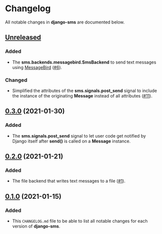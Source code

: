 # Changelog
All notable changes in **django-sms** are documented below.

## [Unreleased]
### Added
- The **sms.backends.messagebird.SmsBackend** to send text messages using [MessageBird](https://messagebird.com/) ([#6](https://github.com/roaldnefs/django-sms/issues/6)).

### Changed
- Simplified the attributes of the **sms.signals.post_send** signal to include the instance of the originating **Message** instead of all attributes ([#11](https://github.com/roaldnefs/django-sms/pull/11)).

## [0.3.0] (2021-01-30)
### Added
- The **sms.signals.post_send** signal to let user code get notified by Django itself after **send()** is called on a **Message** instance.

## [0.2.0] (2021-01-21)
### Added
- The file backend that writes text messages to a file ([#1](https://github.com/roaldnefs/django-sms/pull/1)).

## [0.1.0] (2021-01-15)
### Added
- This `CHANGELOG.md` file to be able to list all notable changes for each version of **django-sms**.

[Unreleased]: https://github.com/roaldnefs/django-sms/compare/v0.3.0...HEAD
[0.3.0]: https://github.com/roaldnefs/django-sms/compare/v0.2.0...v0.3.0
[0.2.0]: https://github.com/roaldnefs/django-sms/compare/v0.1.0...v0.2.0
[0.1.0]: https://github.com/roaldnefs/django-sms/releases/tag/v0.1.0

